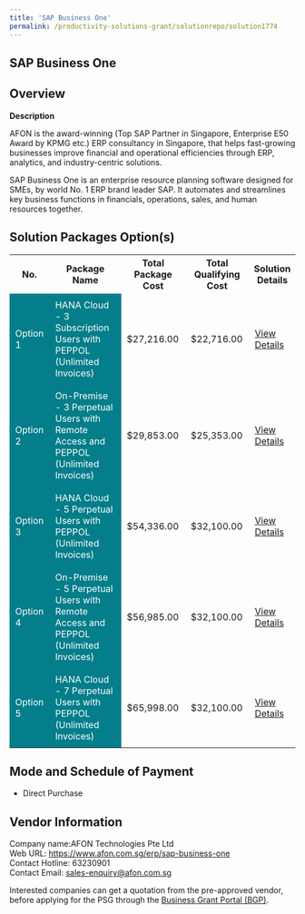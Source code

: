 ```yaml
---
title: 'SAP Business One'
permalink: /productivity-solutions-grant/solutionrepo/solution1774
---
```


## SAP Business One

## Overview

**Description**

AFON is the award-winning (Top SAP Partner in Singapore, Enterprise E50 Award by KPMG etc.) ERP consultancy in Singapore, that helps fast-growing businesses improve financial and operational efficiencies through ERP, analytics, and industry-centric solutions.

SAP Business One is an enterprise resource planning software designed for SMEs, by world No. 1 ERP brand leader SAP. It automates and streamlines key business functions in financials, operations, sales, and human resources together.

## Solution Packages Option(s)

<table>
<tr>
<th><b>No.</b></th>
<th><b>Package Name</b></th>
<th><b>Total Package Cost</b></th>
<th><b>Total Qualifying Cost</b></th>
<th><b>Solution Details</b></th>
</tr>
<tr>
<td style='padding: 10px; background-color: #037E8A; color: #FFFFFF;'>Option 1</td>
<td style='padding: 10px; background-color: #037E8A; color: #FFFFFF;'>HANA Cloud - 3 Subscription Users with PEPPOL (Unlimited Invoices)</td>
<td style='padding: 10px;'>$27,216.00</td>
<td style='padding: 10px;'>$22,716.00</td>
<td style='padding: 10px;'><a href='/images/psg/AFON_Technologies_SAP_Business_One_Desensitised_Annex3_Part1.pdf' target='_blank'>View Details</a></td>
</tr>
<tr>
<td style='padding: 10px; background-color: #037E8A; color: #FFFFFF;'>Option 2</td>
<td style='padding: 10px; background-color: #037E8A; color: #FFFFFF;'>On-Premise - 3 Perpetual Users with Remote Access and PEPPOL (Unlimited Invoices)</td>
<td style='padding: 10px;'>$29,853.00</td>
<td style='padding: 10px;'>$25,353.00</td>
<td style='padding: 10px;'><a href='/images/psg/AFON_Technologies_SAP_Business_One_Desensitised_Annex3_Part2.pdf' target='_blank'>View Details</a></td>
</tr>
<tr>
<td style='padding: 10px; background-color: #037E8A; color: #FFFFFF;'>Option 3</td>
<td style='padding: 10px; background-color: #037E8A; color: #FFFFFF;'>HANA Cloud - 5 Perpetual Users with PEPPOL (Unlimited Invoices)</td>
<td style='padding: 10px;'>$54,336.00</td>
<td style='padding: 10px;'>$32,100.00</td>
<td style='padding: 10px;'><a href='/images/psg/AFON_Technologies_SAP_Business_One_Desensitised_Annex3_Part3.pdf' target='_blank'>View Details</a></td>
</tr>
<tr>
<td style='padding: 10px; background-color: #037E8A; color: #FFFFFF;'>Option 4</td>
<td style='padding: 10px; background-color: #037E8A; color: #FFFFFF;'>On-Premise - 5 Perpetual Users with Remote Access and PEPPOL (Unlimited Invoices)</td>
<td style='padding: 10px;'>$56,985.00</td>
<td style='padding: 10px;'>$32,100.00</td>
<td style='padding: 10px;'><a href='/images/psg/AFON_Technologies_SAP_Business_One_Desensitised_Annex3_Part4.pdf' target='_blank'>View Details</a></td>
</tr>
<tr>
<td style='padding: 10px; background-color: #037E8A; color: #FFFFFF;'>Option 5</td>
<td style='padding: 10px; background-color: #037E8A; color: #FFFFFF;'>HANA Cloud - 7 Perpetual Users with PEPPOL (Unlimited Invoices)</td>
<td style='padding: 10px;'>$65,998.00</td>
<td style='padding: 10px;'>$32,100.00</td>
<td style='padding: 10px;'><a href='/images/psg/AFON_Technologies_SAP_Business_One_Desensitised_Annex3_Part5.pdf' target='_blank'>View Details</a></td>
</tr>
</table>

## Mode and Schedule of Payment

 - Direct Purchase

## Vendor Information

 Company name:AFON Technologies Pte Ltd<br>Web URL: https://www.afon.com.sg/erp/sap-business-one <br>Contact Hotline: 63230901 <br>Contact Email: sales-enquiry@afon.com.sg 

Interested companies can get a quotation from the pre-approved vendor, before applying for the PSG through the <a href='https://www.businessgrants.gov.sg/' target='_blank' rel='noopener'>Business Grant Portal (BGP)</a>.

<script src="/jquery/resize-tables.js"></script>
